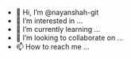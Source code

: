 - 👋 Hi, I’m @nayanshah-git
- 👀 I’m interested in ...
- 🌱 I’m currently learning ...
- 💞️ I’m looking to collaborate on ...
- 📫 How to reach me ...

<!---
nayanshah-git/nayanshah-git is a ✨ special ✨ repository because its `README.md` (this file) appears on your GitHub profile.
You can click the Preview link to take a look at your changes. Test
--->
